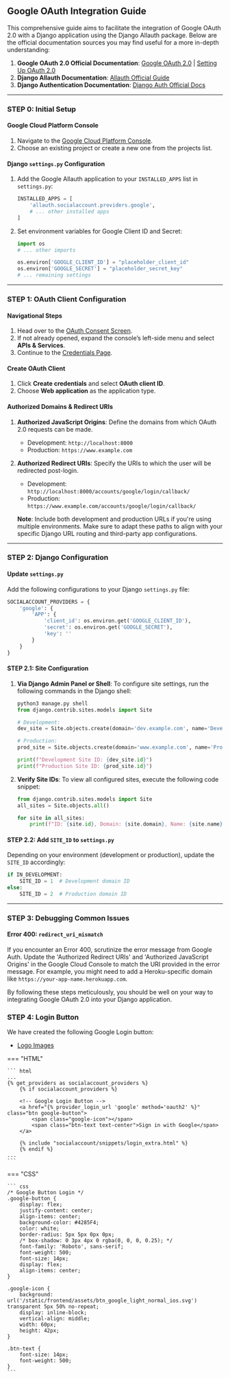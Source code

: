 ## Google OAuth Integration Guide

This comprehensive guide aims to facilitate the integration of Google OAuth 2.0 with a Django application using the Django Allauth package. Below are the official documentation sources you may find useful for a more in-depth understanding:

1. **Google OAuth 2.0 Official Documentation**: [Google OAuth 2.0](https://developers.google.com/identity/protocols/oauth2) | [Setting Up OAuth 2.0](https://support.google.com/cloud/answer/6158849?hl=en)
2. **Django Allauth Documentation**: [Allauth Official Guide](https://django-allauth.readthedocs.io/en/latest/index.html)
3. **Django Authentication Documentation**: [Django Auth Official Docs](https://docs.djangoproject.com/en/3.2/topics/auth/)

---

### STEP 0: Initial Setup

#### Google Cloud Platform Console
1. Navigate to the [Google Cloud Platform Console](https://console.cloud.google.com/).
2. Choose an existing project or create a new one from the projects list.

#### Django `settings.py` Configuration
1. Add the Google Allauth application to your `INSTALLED_APPS` list in `settings.py`:
    ```python
    INSTALLED_APPS = [
        'allauth.socialaccount.providers.google',
        # ... other installed apps
    ]
    ```

2. Set environment variables for Google Client ID and Secret:
    ```python
    import os
    # ... other imports

    os.environ['GOOGLE_CLIENT_ID'] = "placeholder_client_id"
    os.environ['GOOGLE_SECRET'] = "placeholder_secret_key"
    # ... remaining settings
    ```

---

### STEP 1: OAuth Client Configuration

#### Navigational Steps
1. Head over to the [OAuth Consent Screen](https://console.cloud.google.com/apis/credentials/consent).
2. If not already opened, expand the console’s left-side menu and select **APIs & Services**.
3. Continue to the [Credentials Page](https://console.developers.google.com/apis/credentials).

#### Create OAuth Client
1. Click **Create credentials** and select **OAuth client ID**.
2. Choose **Web application** as the application type.

#### Authorized Domains & Redirect URIs
1. **Authorized JavaScript Origins**: Define the domains from which OAuth 2.0 requests can be made.
    - Development: `http://localhost:8000`
    - Production: `https://www.example.com`
  
2. **Authorized Redirect URIs**: Specify the URIs to which the user will be redirected post-login.
    - Development: `http://localhost:8000/accounts/google/login/callback/`
    - Production: `https://www.example.com/accounts/google/login/callback/`

    **Note**: Include both development and production URLs if you're using multiple environments. Make sure to adapt these paths to align with your specific Django URL routing and third-party app configurations.

---

### STEP 2: Django Configuration

#### Update `settings.py`

Add the following configurations to your Django `settings.py` file:

```python
SOCIALACCOUNT_PROVIDERS = {
    'google': {
        'APP': {
            'client_id': os.environ.get('GOOGLE_CLIENT_ID'),
            'secret': os.environ.get('GOOGLE_SECRET'),
            'key': ''
        }
    }
}
```

#### STEP 2.1: Site Configuration

1. **Via Django Admin Panel or Shell**: To configure site settings, run the following commands in the Django shell:
    ```python
    python3 manage.py shell
    from django.contrib.sites.models import Site

    # Development:
    dev_site = Site.objects.create(domain='dev.example.com', name='Development Site')

    # Production:
    prod_site = Site.objects.create(domain='www.example.com', name='Production Site')

    print(f"Development Site ID: {dev_site.id}")
    print(f"Production Site ID: {prod_site.id}")
    ```

2. **Verify Site IDs**: To view all configured sites, execute the following code snippet:
    ```python
    from django.contrib.sites.models import Site
    all_sites = Site.objects.all()

    for site in all_sites:
        print(f"ID: {site.id}, Domain: {site.domain}, Name: {site.name}")
    ```

#### STEP 2.2: Add `SITE_ID` to `settings.py`

Depending on your environment (development or production), update the `SITE_ID` accordingly:

```python
if IN_DEVELOPMENT:
    SITE_ID = 1  # Development domain ID
else:
    SITE_ID = 2  # Production domain ID
```

---

### STEP 3: Debugging Common Issues

#### Error 400: `redirect_uri_mismatch`
If you encounter an Error 400, scrutinize the error message from Google Auth. Update the 'Authorized Redirect URIs' and 'Authorized JavaScript Origins' in the Google Cloud Console to match the URI provided in the error message. For example, you might need to add a Heroku-specific domain like `https://your-app-name.herokuapp.com`.

By following these steps meticulously, you should be well on your way to integrating Google OAuth 2.0 into your Django application.

### STEP 4: Login Button

We have created the following Google Login button:

- [Logo Images](https://developers.google.com/identity/branding-guidelines)

=== "HTML"

    ``` html
    ...
    {% get_providers as socialaccount_providers %}
        {% if socialaccount_providers %}

        <!-- Google Login Button -->
        <a href="{% provider_login_url 'google' method='oauth2' %}" class="btn google-button">
            <span class="google-icon"></span>
            <span class="btn-text text-center">Sign in with Google</span>
        </a>

        {% include "socialaccount/snippets/login_extra.html" %}
        {% endif %}
    ...
    ```

=== "CSS"

    ``` css
    /* Google Button Login */
    .google-button {
        display: flex;
        justify-content: center;
        align-items: center;
        background-color: #4285F4;
        color: white;
        border-radius: 5px 5px 0px 0px;
        /* box-shadow: 0 3px 4px 0 rgba(0, 0, 0, 0.25); */
        font-family: 'Roboto', sans-serif;
        font-weight: 500;
        font-size: 14px;
        display: flex;
        align-items: center;
    }

    .google-icon {
        background: url('/static/frontend/assets/btn_google_light_normal_ios.svg') transparent 5px 50% no-repeat;
        display: inline-block;
        vertical-align: middle;
        width: 60px;
        height: 42px;
    }

    .btn-text {
        font-size: 14px;
        font-weight: 500;
    }
    ```
